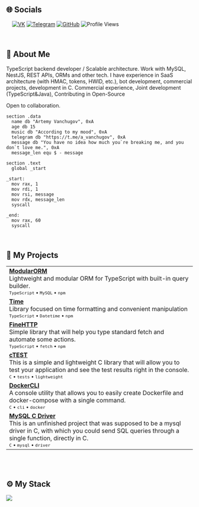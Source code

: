 ## 🌐 Socials

&nbsp;&nbsp;&nbsp;&nbsp;[![VK](https://img.shields.io/badge/-VK-0077FF?style=for-the-badge&logo=vk&logoColor=white)](https://vk.com/a.vanchugov)
[![Telegram](https://img.shields.io/badge/-Telegram-2CA5E0?style=for-the-badge&logo=telegram&logoColor=white)](https://t.me/a_vanchugov)
[![GitHub](https://img.shields.io/badge/-GitHub-181717?style=for-the-badge&logo=github)](https://github.com/KoP3YkA)
![Profile Views](https://komarev.com/ghpvc/?username=KoP3YkA&color=blue)

<br>

## 🧾 About Me

TypeScript backend developer / Scalable architecture. Work with MySQL, NestJS, REST APIs, ORMs and other tech. I have experience in SaaS architecture (with HMAC, tokens, HWID, etc.), bot development, commercial projects, development in C. Commercial experience, Joint development (TypeScript&Java), Contributing in Open-Source

Open to collaboration.

```assembly
section .data
  name db "Artemy Vanchugov", 0xA
  age db 15
  music db "According to my mood", 0xA
  telegram db "https://t.me/a_vanchugov", 0xA
  message db "You have no idea how much you`re breaking me, and you don`t love me.", 0xA
  message_len equ $ - message

section .text
  global _start

_start:
  mov rax, 1
  mov rdi, 1
  mov rsi, message
  mov rdx, message_len
  syscall

_end:
  mov rax, 60
  syscall
```

<br>

## 📁 My Projects

<table>
  <tr>
    <td valign="top">
      <b><a href="https://github.com/KoP3YkA/ModularORM">ModularORM</a></b><br/>
      Lightweight and modular ORM for TypeScript with built-in query builder.<br/>
      <sub><code>TypeScript</code> • <code>MySQL</code> • <code>npm</code></sub>
    </td>
  </tr>
  
  <tr>
    <td valign="top">
      <b><a href="https://github.com/KoP3YkA/Time">Time</a></b><br/>
      Library focused on time formatting and convenient manipulation<br/>
      <sub><code>TypeScript</code> • <code>Datetime</code> • <code>npm</code></sub>
    </td>
  </tr>
  
  <tr>
    <td valign="top">
      <b><a href="https://github.com/KoP3YkA/FineHTTP">FineHTTP</a></b><br/>
      Simple library that will help you type standard fetch and automate some actions.<br/>
      <sub><code>TypeScript</code> • <code>fetch</code> • <code>npm</code></sub>
    </td>
  </tr>

  
  <tr>
    <td valign="top">
      <b><a href="https://github.com/KoP3YkA/ctest">cTEST</a></b><br/>
      This is a simple and lightweight C library that will allow you to test your application and see the test results right in the console.<br/>
      <sub><code>C</code> • <code>tests</code> • <code>lightweight</code></sub>
    </td>
  </tr>

  
  <tr>
    <td valign="top">
      <b><a href="https://github.com/KoP3YkA/docker-cli-tool">DockerCLI</a></b><br/>
      A console utility that allows you to easily create Dockerfile and docker-compose with a single command.<br/>
      <sub><code>C</code> • <code>cli</code> • <code>docker</code></sub>
    </td>
  </tr>

  <tr>
    <td valign="top">
      <b><a href="https://github.com/KoP3YkA/mysql-c-driver">MySQL C Driver</a></b><br/>
      This is an unfinished project that was supposed to be a mysql driver in C, with which you could send SQL queries through a single function, directly in C.<br/>
      <sub><code>C</code> • <code>mysql</code> • <code>driver</code></sub>
    </td>
  </tr>
</table>

<br>

<br>

## ⚙️ My Stack
<p align="left">
  <a href="https://skillicons.dev">
    <img src="https://skillicons.dev/icons?i=ts,js,nodejs,git,github,gitlab,discordjs,mysql,sqlite,nestjs,redis,npm,jest,java,python,docker,c" />
  </a>
</p>


